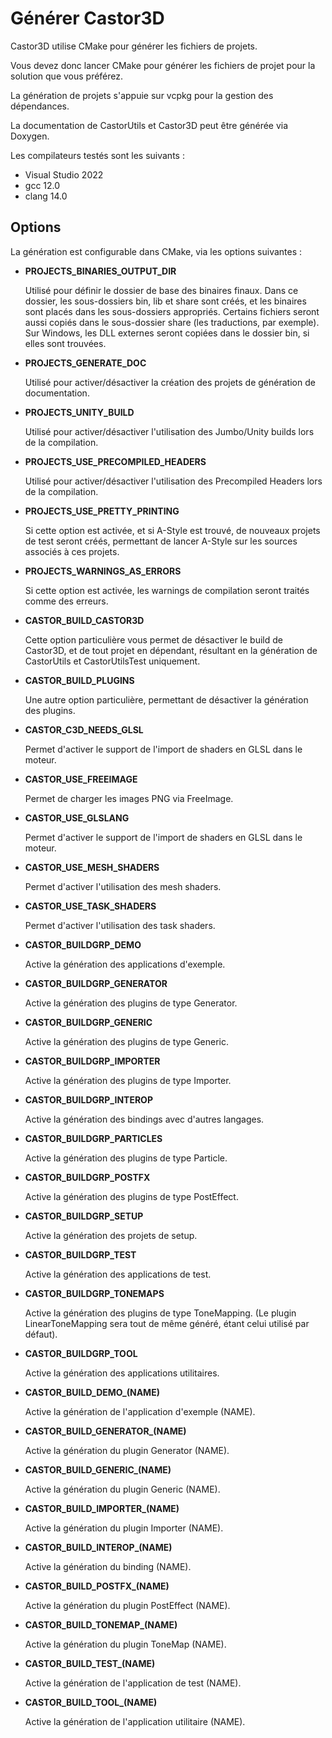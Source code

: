 ﻿# Générer Castor3D

Castor3D utilise CMake pour générer les fichiers de projets.<br />

Vous devez donc lancer CMake pour générer les fichiers de projet pour la solution que vous préférez.<br />

La génération de projets s'appuie sur vcpkg pour la gestion des dépendances.<br />

La documentation de CastorUtils et Castor3D peut être générée via Doxygen.<br />

Les compilateurs testés sont les suivants :
- Visual Studio 2022
- gcc 12.0
- clang 14.0

## Options

La génération est configurable dans CMake, via les options suivantes :
- **PROJECTS_BINARIES_OUTPUT_DIR**

	Utilisé pour définir le dossier de base des binaires finaux.
	Dans ce dossier, les sous-dossiers bin, lib et share sont créés,
	et les binaires sont placés dans les sous-dossiers appropriés.
	Certains fichiers seront aussi copiés dans le sous-dossier
	share (les traductions, par exemple).
	Sur Windows, les DLL externes seront copiées dans le dossier bin,
	si elles sont trouvées.

- **PROJECTS_GENERATE_DOC**

	Utilisé pour activer/désactiver la création des projets de génération de documentation.

- **PROJECTS_UNITY_BUILD**

	Utilisé pour activer/désactiver l'utilisation des Jumbo/Unity builds
	lors de la compilation.

- **PROJECTS_USE_PRECOMPILED_HEADERS**

	Utilisé pour activer/désactiver l'utilisation des Precompiled Headers
	lors de la compilation.

- **PROJECTS_USE_PRETTY_PRINTING**

	Si cette option est activée, et si A-Style est trouvé, de nouveaux projets
	de test seront créés, permettant de lancer A-Style sur les sources associés
	à ces projets.

- **PROJECTS_WARNINGS_AS_ERRORS**

	Si cette option est activée, les warnings de compilation seront traités comme des erreurs.

- **CASTOR_BUILD_CASTOR3D**

	Cette option particulière vous permet de désactiver le build de Castor3D,
	et de tout projet en dépendant, résultant en la génération de CastorUtils
	et CastorUtilsTest uniquement.

- **CASTOR_BUILD_PLUGINS**

	Une autre option particulière, permettant de désactiver la génération des plugins.

- **CASTOR_C3D_NEEDS_GLSL**

	Permet d'activer le support de l'import de shaders en GLSL dans le moteur.

- **CASTOR_USE_FREEIMAGE**

	Permet de charger les images PNG via FreeImage.

- **CASTOR_USE_GLSLANG**

	Permet d'activer le support de l'import de shaders en GLSL dans le moteur.

- **CASTOR_USE_MESH_SHADERS**

	Permet d'activer l'utilisation des mesh shaders.

- **CASTOR_USE_TASK_SHADERS**

	Permet d'activer l'utilisation des task shaders.

- **CASTOR_BUILDGRP_DEMO**

	Active la génération des applications d'exemple.

- **CASTOR_BUILDGRP_GENERATOR**

	Active la génération des plugins de type Generator.

- **CASTOR_BUILDGRP_GENERIC**

	Active la génération des plugins de type Generic.

- **CASTOR_BUILDGRP_IMPORTER**

	Active la génération des plugins de type Importer.

- **CASTOR_BUILDGRP_INTEROP**

	Active la génération des bindings avec d'autres langages.

- **CASTOR_BUILDGRP_PARTICLES**

	Active la génération des plugins de type Particle.

- **CASTOR_BUILDGRP_POSTFX**

	Active la génération des plugins de type PostEffect.

- **CASTOR_BUILDGRP_SETUP**

	Active la génération des projets de setup.

- **CASTOR_BUILDGRP_TEST**

	Active la génération des applications de test.

- **CASTOR_BUILDGRP_TONEMAPS**

	Active la génération des plugins de type ToneMapping.
	(Le plugin LinearToneMapping sera tout de même généré, étant celui utilisé par défaut).

- **CASTOR_BUILDGRP_TOOL**

	Active la génération des applications utilitaires.

- **CASTOR_BUILD_DEMO_(NAME)**

	Active la génération de l'application d'exemple (NAME).

- **CASTOR_BUILD_GENERATOR_(NAME)**

	Active la génération du plugin Generator (NAME).

- **CASTOR_BUILD_GENERIC_(NAME)**

	Active la génération du plugin Generic (NAME).

- **CASTOR_BUILD_IMPORTER_(NAME)**

	Active la génération du plugin Importer (NAME).

- **CASTOR_BUILD_INTEROP_(NAME)**

	Active la génération du binding (NAME).

- **CASTOR_BUILD_POSTFX_(NAME)**

	Active la génération du plugin PostEffect (NAME).

- **CASTOR_BUILD_TONEMAP_(NAME)**

	Active la génération du plugin ToneMap (NAME).

- **CASTOR_BUILD_TEST_(NAME)**

	Active la génération de l'application de test (NAME).

- **CASTOR_BUILD_TOOL_(NAME)**

	Active la génération de l'application utilitaire (NAME).
